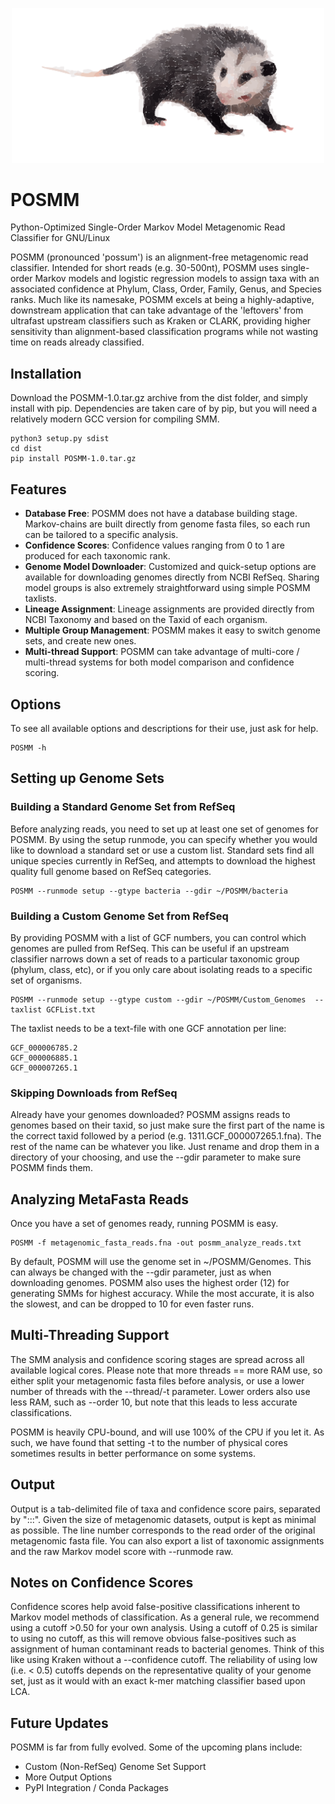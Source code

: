 <p align="center"><img src="assets/posmm.svg" width="500" title="POSMM Logo"></p>

# POSMM
Python-Optimized Single-Order Markov Model 
Metagenomic Read Classifier for GNU/Linux

POSMM (pronounced 'possum') is an alignment-free metagenomic read classifier.  Intended for short reads (e.g. 30-500nt), POSMM uses single-order Markov models and logistic regression models to assign taxa with an associated confidence at Phylum, Class, Order, Family, Genus, and Species ranks.  Much like its namesake, POSMM excels at being a highly-adaptive, downstream application that can take advantage of the 'leftovers' from ultrafast upstream classifiers such as Kraken or CLARK, providing higher sensitivity than alignment-based classification programs while not wasting time on reads already classified.


## Installation

Download the POSMM-1.0.tar.gz archive from the dist folder, and simply install with pip.
Dependencies are taken care of by pip, but you will need a relatively modern GCC version for compiling SMM.

```
python3 setup.py sdist
cd dist
pip install POSMM-1.0.tar.gz
```
## Features

- **Database Free**:  POSMM does not have a database building stage.  Markov-chains are built directly from genome fasta files, so each run can be tailored to a specific analysis.
- **Confidence Scores**: Confidence values ranging from 0 to 1 are produced for each taxonomic rank.  
- **Genome Model Downloader**:  Customized and quick-setup options are available for downloading genomes directly from NCBI RefSeq.  Sharing model groups is also extremely straightforward using simple POSMM taxlists.
- **Lineage Assignment**:  Lineage assignments are provided directly from NCBI Taxonomy and based on the Taxid of each organism.
- **Multiple Group Management**: POSMM makes it easy to switch genome sets, and create new ones.
- **Multi-thread Support**:  POSMM can take advantage of multi-core / multi-thread systems for both model comparison and confidence scoring.

## Options

To see all available options and descriptions for their use, just ask for help.
```
POSMM -h
```

## Setting up Genome Sets
### Building a Standard Genome Set from RefSeq

Before analyzing reads, you need to set up at least one set of genomes for POSMM.  By using the setup runmode, you can specify whether you would like to download a standard set or use a custom list.  Standard sets find all unique species currently in RefSeq, and attempts to download the highest quality full genome based on RefSeq categories.
```
POSMM --runmode setup --gtype bacteria --gdir ~/POSMM/bacteria
```
### Building a Custom Genome Set from RefSeq
By providing POSMM with a list of GCF numbers, you can control which genomes are pulled from RefSeq.  This can be useful if an upstream classifier narrows down a set of reads to a particular taxonomic group (phylum, class, etc), or if you only care about isolating reads to a specific set of organisms.
```
POSMM --runmode setup --gtype custom --gdir ~/POSMM/Custom_Genomes  --taxlist GCFList.txt
```
The taxlist needs to be a text-file with one GCF annotation per line:
```
GCF_000006785.2
GCF_000006885.1
GCF_000007265.1
```
### Skipping Downloads from RefSeq

Already have your genomes downloaded?  POSMM assigns reads to genomes based on their taxid, so just make sure the first part of the name is the correct taxid followed by a period (e.g. 1311.GCF_000007265.1.fna).  The rest of the name can be whatever you like.  Just rename and drop them in a directory of your choosing, and use the --gdir parameter to make sure POSMM finds them.

## Analyzing MetaFasta Reads

Once you have a set of genomes ready, running POSMM is easy.
```
POSMM -f metagenomic_fasta_reads.fna -out posmm_analyze_reads.txt
```
By default, POSMM will use the genome set in ~/POSMM/Genomes.  This can always be changed with the --gdir parameter, just as when downloading genomes.
POSMM also uses the highest order (12) for generating SMMs for highest accuracy.  While the most accurate, it is also the slowest, and can be dropped to 10 for even faster runs.

## Multi-Threading Support

The SMM analysis and confidence scoring stages are spread across all available logical cores.  Please note that more threads == more RAM use, so either split your metagenomic fasta files before analysis, or use a lower number of threads with the --thread/-t parameter.  Lower orders also use less RAM, such as --order 10, but note that this leads to less accurate classifications.

POSMM is heavily CPU-bound, and will use 100% of the CPU if you let it.  As such, we have found that setting -t to the number of physical cores sometimes results in better performance on some systems.

## Output

Output is a tab-delimited file of taxa and confidence score pairs, separated by ":::". 
Given the size of metagenomic datasets, output is kept as minimal as possible.  The line number corresponds to the read order of the original metagenomic fasta file.
You can also export a list of taxonomic assignments and the raw Markov model score with --runmode raw.

## Notes on Confidence Scores

Confidence scores help avoid false-positive classifications inherent to Markov model methods of classification.  As a general rule, we recommend using a cutoff >0.50 for your own analysis.  Using a cutoff of 0.25 is similar to using no cutoff, as this will remove obvious false-positives such as assignment of human contaminant reads to bacterial genomes.  Think of this like using Kraken without a --confidence cutoff. The reliability of using low (i.e. < 0.5) cutoffs depends on the representative quality of your genome set, just as it would with an exact k-mer matching classifier based upon LCA.  

## Future Updates
POSMM is far from fully evolved.  Some of the upcoming plans include:
- Custom (Non-RefSeq) Genome Set Support
- More Output Options 
- PyPI Integration / Conda Packages
